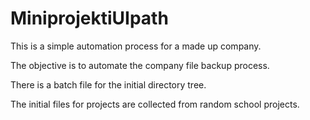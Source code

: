 # MiniprojektiUIpath

This is a simple automation process for a made up company.

The objective is to automate the company file backup process.

There is a batch file for the initial directory tree.

The initial files for projects are collected from random school projects.
